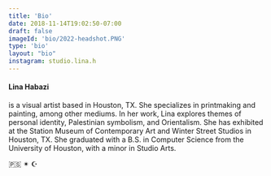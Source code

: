```yaml
---
title: 'Bio'
date: 2018-11-14T19:02:50-07:00
draft: false
imageId: 'bio/2022-headshot.PNG'
type: 'bio'
layout: "bio"
instagram: studio.lina.h
---
```


#### Lina Habazi
is a visual artist based in Houston, TX. She specializes in printmaking and painting, among other mediums. In her work, Lina explores themes of personal identity, Palestinian symbolism, and Orientalism. She has exhibited at the Station Museum of Contemporary Art and Winter Street Studios in Houston, TX. She graduated with a B.S. in Computer Science from the University of Houston, with a minor in Studio Arts.

🇵🇸 ✴ ☪